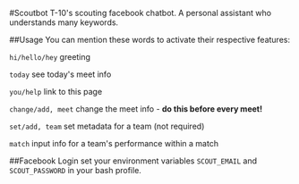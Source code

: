 #Scoutbot
T-10's scouting facebook chatbot. A personal assistant who understands many keywords.

##Usage
You can mention these words to activate their respective features:

`hi/hello/hey` greeting

`today` see today's meet info

`you/help` link to this page

`change/add, meet` change the meet info - **do this before every meet!**

`set/add, team` set metadata for a team (not required)

`match` input info for a team's performance within a match


##Facebook Login
set your environment variables `SCOUT_EMAIL` and `SCOUT_PASSWORD` in your bash profile.
